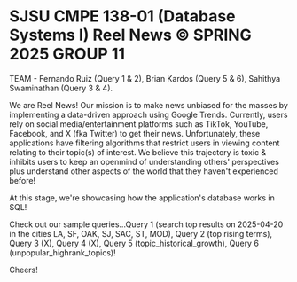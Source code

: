 SJSU CMPE 138-01 (Database Systems I)
Reel News
© SPRING 2025 GROUP 11
=========================================

TEAM - Fernando Ruiz (Query 1 & 2), Brian Kardos (Query 5 & 6), Sahithya Swaminathan (Query 3 & 4).

We are Reel News! Our mission is to make news unbiased for the masses by implementing a data-driven approach using Google Trends. Currently, users rely on social media/entertainment platforms such as TikTok, YouTube, Facebook, and X (fka Twitter) to get their news. Unfortunately, these applications have filtering algorithms that restrict users in viewing content relating to their topic(s) of interest. We believe this trajectory is toxic & inhibits users to keep an openmind of understanding others' perspectives plus understand other aspects of the world that they haven't experienced before!

At this stage, we're showcasing how the application's database works in SQL!

Check out our sample queries...Query 1 (search top results on 2025-04-20 in the cities LA, SF, OAK, SJ, SAC, ST, MOD), Query 2 (top rising terms), Query 3 (X), Query 4 (X), Query 5 (topic_historical_growth), Query 6 (unpopular_highrank_topics)!


Cheers!
